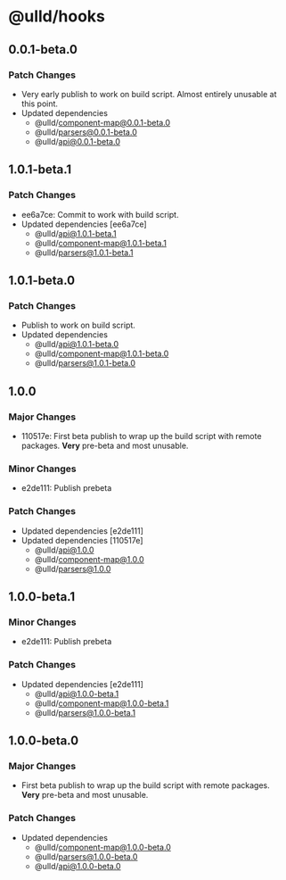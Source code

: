 # @ulld/hooks

## 0.0.1-beta.0

### Patch Changes

- Very early publish to work on build script. Almost entirely unusable at this point.
- Updated dependencies
  - @ulld/component-map@0.0.1-beta.0
  - @ulld/parsers@0.0.1-beta.0
  - @ulld/api@0.0.1-beta.0

## 1.0.1-beta.1

### Patch Changes

- ee6a7ce: Commit to work with build script.
- Updated dependencies [ee6a7ce]
  - @ulld/api@1.0.1-beta.1
  - @ulld/component-map@1.0.1-beta.1
  - @ulld/parsers@1.0.1-beta.1

## 1.0.1-beta.0

### Patch Changes

- Publish to work on build script.
- Updated dependencies
  - @ulld/api@1.0.1-beta.0
  - @ulld/component-map@1.0.1-beta.0
  - @ulld/parsers@1.0.1-beta.0

## 1.0.0

### Major Changes

- 110517e: First beta publish to wrap up the build script with remote packages. **Very** pre-beta and most unusable.

### Minor Changes

- e2de111: Publish prebeta

### Patch Changes

- Updated dependencies [e2de111]
- Updated dependencies [110517e]
  - @ulld/api@1.0.0
  - @ulld/component-map@1.0.0
  - @ulld/parsers@1.0.0

## 1.0.0-beta.1

### Minor Changes

- e2de111: Publish prebeta

### Patch Changes

- Updated dependencies [e2de111]
  - @ulld/api@1.0.0-beta.1
  - @ulld/component-map@1.0.0-beta.1
  - @ulld/parsers@1.0.0-beta.1

## 1.0.0-beta.0

### Major Changes

- First beta publish to wrap up the build script with remote packages. **Very** pre-beta and most unusable.

### Patch Changes

- Updated dependencies
  - @ulld/component-map@1.0.0-beta.0
  - @ulld/parsers@1.0.0-beta.0
  - @ulld/api@1.0.0-beta.0
